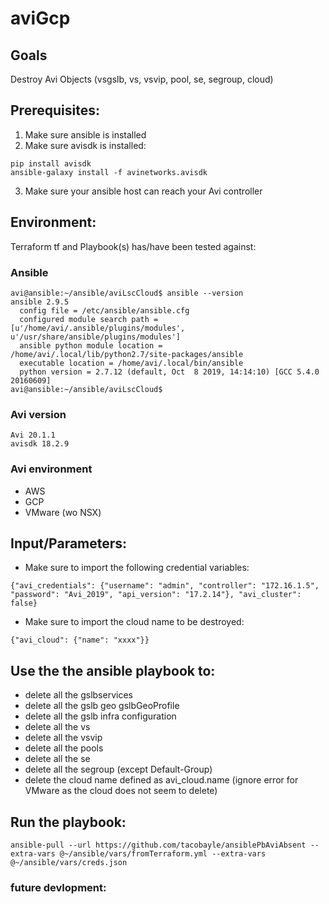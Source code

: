 # aviGcp

## Goals
Destroy Avi Objects (vsgslb, vs, vsvip, pool, se, segroup, cloud)

## Prerequisites:
1. Make sure ansible is installed
2. Make sure avisdk is installed:
```
pip install avisdk
ansible-galaxy install -f avinetworks.avisdk
```
3. Make sure your ansible host can reach your Avi controller

## Environment:

Terraform tf and Playbook(s) has/have been tested against:

### Ansible

```
avi@ansible:~/ansible/aviLscCloud$ ansible --version
ansible 2.9.5
  config file = /etc/ansible/ansible.cfg
  configured module search path = [u'/home/avi/.ansible/plugins/modules', u'/usr/share/ansible/plugins/modules']
  ansible python module location = /home/avi/.local/lib/python2.7/site-packages/ansible
  executable location = /home/avi/.local/bin/ansible
  python version = 2.7.12 (default, Oct  8 2019, 14:14:10) [GCC 5.4.0 20160609]
avi@ansible:~/ansible/aviLscCloud$
```

### Avi version

```
Avi 20.1.1
avisdk 18.2.9
```

### Avi environment

- AWS
- GCP
- VMware (wo NSX)

## Input/Parameters:

- Make sure to import the following credential variables:
```
{"avi_credentials": {"username": "admin", "controller": "172.16.1.5", "password": "Avi_2019", "api_version": "17.2.14"}, "avi_cluster": false}
```
- Make sure to import the cloud name to be destroyed:
```
{"avi_cloud": {"name": "xxxx"}}
```

## Use the the ansible playbook to:
- delete all the gslbservices
- delete all the gslb geo gslbGeoProfile
- delete all the gslb infra configuration
- delete all the vs
- delete all the vsvip
- delete all the pools
- delete all the se
- delete all the segroup (except Default-Group)
- delete the cloud name defined as avi_cloud.name (ignore error for VMware as the cloud does not seem to delete)

## Run the playbook:
```
ansible-pull --url https://github.com/tacobayle/ansiblePbAviAbsent --extra-vars @~/ansible/vars/fromTerraform.yml --extra-vars @~/ansible/vars/creds.json
```

### future devlopment:

